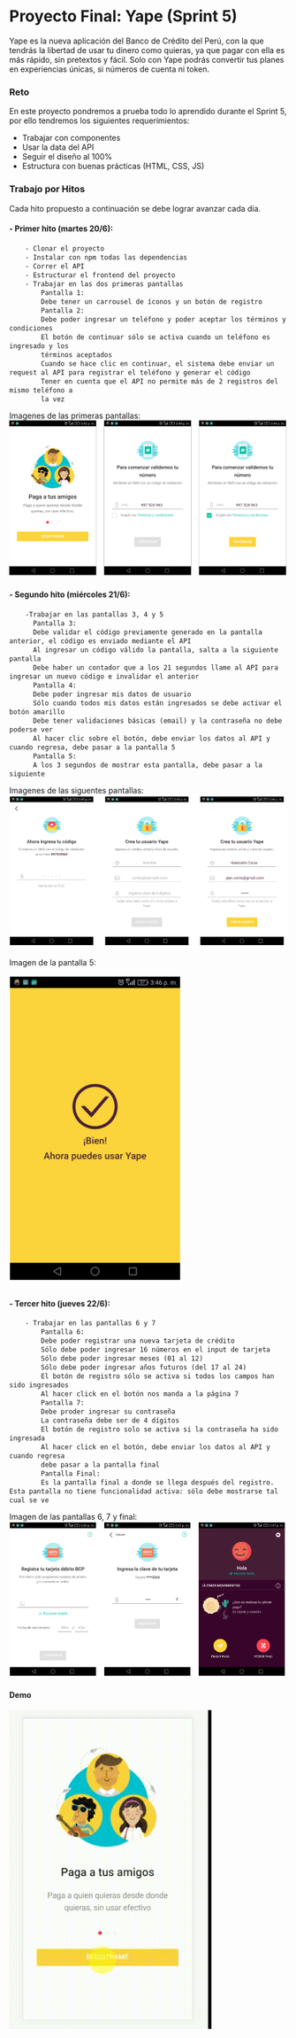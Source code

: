 # Proyecto Final: Yape (Sprint 5)

Yape es la nueva aplicación del Banco de Crédito del Perú, con la que tendrás la libertad
de usar tu dinero como quieras, ya que pagar con ella es más rápido, sin pretextos y fácil.
Solo con Yape podrás convertir tus planes en experiencias únicas, si números de cuenta ni token.

### Reto

En este proyecto pondremos a prueba todo lo aprendido durante el Sprint 5, por ello tendremos los siguientes requerimientos:

- Trabajar con componentes
- Usar la data del API
- Seguir el diseño al 100%
- Estructura con buenas prácticas (HTML, CSS, JS)

### Trabajo por Hitos
 Cada hito propuesto a continuación se debe lograr avanzar cada día.

#### - Primer hito (martes 20/6):
        - Clonar el proyecto
        - Instalar con npm todas las dependencias
        - Correr el API
        - Estructurar el frontend del proyecto
        - Trabajar en las dos primeras pantallas
            Pantalla 1:
            Debe tener un carrousel de íconos y un botón de registro
            Pantalla 2:
            Debe poder ingresar un teléfono y poder aceptar los términos y condiciones
            El botón de continuar sólo se activa cuando un teléfono es ingresado y los
            términos aceptados
            Cuando se hace clic en continuar, el sistema debe enviar un request al API para registrar el teléfono y generar el código
            Tener en cuenta que el API no permite más de 2 registros del mismo teléfono a
            la vez

  Imagenes de las primeras pantallas:
   ![Pantallas Primer Hito](public/assets/img/pantallas/primerasPantallas.PNG)

#### - Segundo hito (miércoles 21/6):
        -Trabajar en las pantallas 3, 4 y 5
          Pantalla 3:
          Debe validar el código previamente generado en la pantalla anterior, el código es enviado mediante el API
          Al ingresar un código válido la pantalla, salta a la siguiente pantalla
          Debe haber un contador que a los 21 segundos llame al API para ingresar un nuevo código e invalidar el anterior
          Pantalla 4:
          Debe poder ingresar mis datos de usuario
          Sólo cuando todos mis datos están ingresados se debe activar el botón amarillo
          Debe tener validaciones básicas (email) y la contraseña no debe poderse ver
          Al hacer clic sobre el botón, debe enviar los datos al API y cuando regresa, debe pasar a la pantalla 5
          Pantalla 5:
          A los 3 segundos de mostrar esta pantalla, debe pasar a la siguiente

  Imagenes de las siguentes pantallas:
   ![Pantallas Segundo Hito](public/assets/img/pantallas/creandoUsuario.PNG)

  Imagen de la pantalla 5:

  ![Pantalla Success](public/assets/img/pantallas/successPantalla.PNG)

#### - Tercer hito (jueves 22/6):
        - Trabajar en las pantallas 6 y 7
            Pantalla 6:
            Debe poder registrar una nueva tarjeta de crédito
            Sólo debe poder ingresar 16 números en el input de tarjeta
            Sólo debe poder ingresar meses (01 al 12)
            Sólo debe poder ingresar años futuros (del 17 al 24)
            El botón de registro sólo se activa si todos los campos han sido ingresados
            Al hacer click en el botón nos manda a la página 7
            Pantalla 7:
            Debe proder ingresar su contraseña
            La contraseña debe ser de 4 dígitos
            El botón de registro solo se activa si la contraseña ha sido ingresada
            Al hacer click en el botón, debe enviar los datos al API y cuando regresa
            debe pasar a la pantalla final
            Pantalla Final:
            Es la pantalla final a donde se llega después del registro. Esta pantalla no tiene funcionalidad activa: sólo debe mostrarse tal cual se ve

  Imagen de las pantallas 6, 7 y final:
  ![Pantalla Final](public/assets/img/pantallas/pantallasFinales.PNG)

#### Demo

![Demo](public/assets/img/pantallas/demo.gif)
